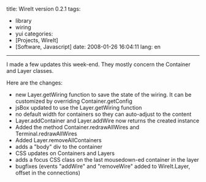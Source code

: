 title: WireIt version 0.2.1
tags:
- library
- wiring
- yui
categories:
- [Projects, WireIt]
- [Software, Javascript]
date: 2008-01-26 16:04:11
lang: en
---

I made a few updates this week-end. They mostly concern the Container
and Layer classes.

Here are the changes:

*   new Layer.getWiring function to save the state of the wiring. It
can be customized by overriding Container.getConfig
*   jsBox updated to use the Layer.getWiring function
*   no default width for containers so they can auto-adjust to the
content
*   Layer.addContainer and Layer.addWire now returns the created
instance
*   Added the method Container.redrawAllWires and
Terminal.redrawAllWires
*   Added Layer.removeAllContainers
*   adds a "body" div to the container
*   CSS updates on Containers and Layers
*   adds a focus CSS class on the last mousedown-ed container in the
layer
*   bugfixes (events "addWire" and "removeWire" added to WireIt.Layer,
offset in the connections)